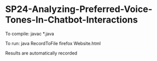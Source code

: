 # SP24-Analyzing-Preferred-Voice-Tones-In-Chatbot-Interactions
To compile:
javac *.java


To run:
java RecordToFile
firefox Website.html

Results are automatically recorded
